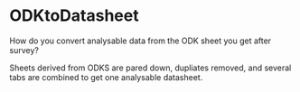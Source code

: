 # ODKtoDatasheet
How do you convert analysable data from the ODK sheet you get after survey?

Sheets derived from ODKS are pared down, dupliates removed, and several tabs are combined to get one analysable datasheet. 
